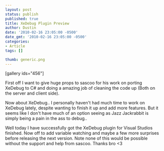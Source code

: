 ```yaml
---
layout: post
status: publish
published: true
title: XeDebug Plugin Preview
author: Dustin
date: '2010-02-16 23:05:00 -0500'
date_gmt: '2010-02-16 23:05:00 -0500'
categories:
- Article
tags: []

thumb: generic.png
---
```

[gallery ids="456"]

First off I want to give huge props to sascoo for his work on porting XeDebug to
C# and doing a amazing job of cleaning the code up (Both on the server and client
side).

Now about XeDebug.. I personally haven't had much time to work on XeDebug lately,
despite wanting to finish it up and add more features. But it seems like I don't
have much of an option seeing as Jazz Jackrabbit is simply being a pain in the
ass to debug..

Well today I have successfully got the XeDebug plugin for Visual Studios
finished. Now off to add variable watching and maybe a few more surprises before
releasing the next version. Note none of this would be possible without the
support and help from sascoo. Thanks bro <3

[](http://3.bp.blogspot.com/_3Uq974TRtLY/S3snNPFBmfI/AAAAAAAAABU/Nb7950QJDK8/s1600-h/XeDebug2Preview.jpg)
